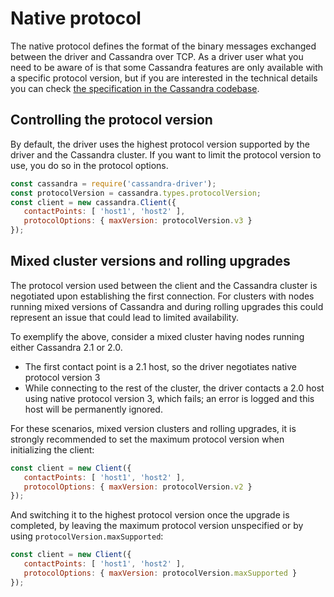 # Native protocol

The native protocol defines the format of the binary messages exchanged between the driver and Cassandra over TCP. As a
driver user what you need to be aware of is that some Cassandra features are only available with a specific protocol
version, but if you are interested in the technical details you can check [the specification in the Cassandra
codebase](https://git-wip-us.apache.org/repos/asf?p=cassandra.git;a=tree;f=doc;hb=HEAD).

## Controlling the protocol version 

By default, the driver uses the highest protocol version supported by the driver and the Cassandra cluster. If you want
to limit the protocol version to use, you do so in the protocol options.

```javascript
const cassandra = require('cassandra-driver');
const protocolVersion = cassandra.types.protocolVersion;
const client = new cassandra.Client({
   contactPoints: [ 'host1', 'host2' ],
   protocolOptions: { maxVersion: protocolVersion.v3 }
});
```

## Mixed cluster versions and rolling upgrades 

The protocol version used between the client and the Cassandra cluster is negotiated upon establishing the first
connection. For clusters with nodes running mixed versions of Cassandra and during rolling upgrades this could represent
an issue that could lead to limited availability.

To exemplify the above, consider a mixed cluster having nodes running either Cassandra 2.1 or 2.0.

- The first contact point is a 2.1 host, so the driver negotiates native protocol version 3
- While connecting to the rest of the cluster, the driver contacts a 2.0 host using native protocol version 3, which
fails; an error is logged and this host will be permanently ignored.

For these scenarios, mixed version clusters and rolling upgrades, it is strongly recommended to set the maximum protocol
version when initializing the client:

```javascript
const client = new Client({
   contactPoints: [ 'host1', 'host2' ],
   protocolOptions: { maxVersion: protocolVersion.v2 }
});
```

And switching it to the highest protocol version once the upgrade is completed, by leaving the maximum protocol version
unspecified or by using `protocolVersion.maxSupported`:

```javascript
const client = new Client({
   contactPoints: [ 'host1', 'host2' ],
   protocolOptions: { maxVersion: protocolVersion.maxSupported }
});
```